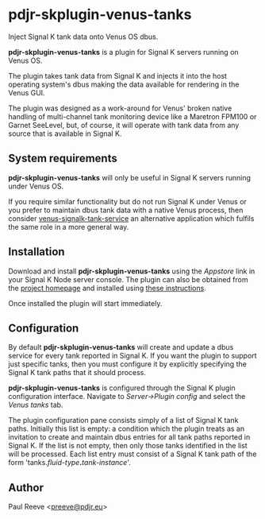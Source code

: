 # pdjr-skplugin-venus-tanks

Inject Signal K tank data onto Venus OS dbus.

__pdjr-skplugin-venus-tanks__ is a plugin for Signal K servers running
on Venus OS.

The plugin takes tank data from Signal K and injects it into the host
operating system's dbus making the data available for rendering in the
Venus GUI.

The plugin was designed as a work-around for Venus' broken native
handling of multi-channel tank monitoring device like a Maretron FPM100
or Garnet SeeLevel, but, of course, it will operate with tank data
from any source that is available in Signal K.

## System requirements

__pdjr-skplugin-venus-tanks__ will only be useful in Signal K servers
running under Venus OS.

If you require similar functionality but do not run Signal K under
Venus or you prefer to maintain dbus tank data with a native Venus
process, then consider
[venus-signalk-tank-service](https://github.com/preeve9534/venus-signalk-tank-service)
an alternative application which fulfils the same role in a more
general way.

## Installation

Download and install __pdjr-skplugin-venus-tanks__ using the _Appstore_
link in your Signal K Node server console.
The plugin can also be obtained from the 
[project homepage](https://github.com/preeve9534/pdjr-skplugin-venus-tanks)
and installed using
[these instructions](https://github.com/SignalK/signalk-server-node/blob/master/SERVERPLUGINS.md).

Once installed the plugin will start immediately.

## Configuration

By default __pdjr-skplugin-venus-tanks__ will create and update a dbus
service for every tank reported in Signal K.
If you want the plugin to support just specific tanks, then you must
configure it by explicitly specifying the Signal K tank paths that it
should process.

__pdjr-skplugin-venus-tanks__ is configured through the Signal K plugin
configuration interface.
Navigate to _Server->Plugin config_ and select the _Venus tanks_ tab.

The plugin configuration pane consists simply of a list of Signal K
tank paths.
Initially this list is empty: a condition which the plugin treats as
an invitation to create and maintain dbus entries for all tank paths
reported in Signal K.
If the list is not empty, then only those tanks identified in the list
will be processed.
Each list entry must consist of a Signal K tank path of the form
'tanks.*fluid-type*__.__*tank-instance*'.

## Author

Paul Reeve \<<preeve@pdjr.eu>\>
